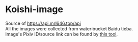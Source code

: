 # Koishi-image
Source of https://api.mrl646.top/api  
All the images were collected from ~~water bucket~~ Baidu tieba.    
Image's Pixiv ID/source link can be found by [this tool](https://saucenao.com/).
